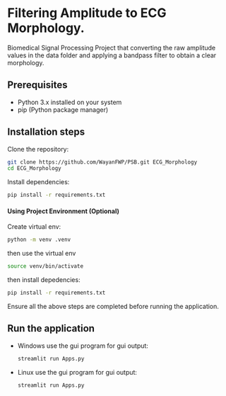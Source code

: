 # Filtering Amplitude to ECG Morphology. 

Biomedical Signal Processing Project that converting the raw amplitude values in the data folder and applying a bandpass filter to obtain a clear morphology.

## Prerequisites

- Python 3.x installed on your system
- pip (Python package manager)

## Installation steps
Clone the repository:
 ```bash
 git clone https://github.com/WayanFWP/PSB.git ECG_Morphology
 cd ECG_Morphology
 ```

Install dependencies:
```bash
pip install -r requirements.txt
```

#### Using Project Environment (Optional)
Create virtual env:
```bash
python -m venv .venv
``` 
then use the virtual env
```bash 
source venv/bin/activate
```
then install depedencies: 
```bash
pip install -r requirements.txt
```
Ensure all the above steps are completed before running the application.

## Run the application
- Windows
use the gui program for gui output:
    ```bash
    streamlit run Apps.py
    ```

- Linux
use the gui program for gui output:
    ```bash
    streamlit run Apps.py
    ```